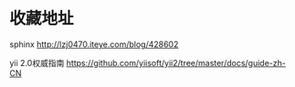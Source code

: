 # 收藏地址
sphinx 
http://lzj0470.iteye.com/blog/428602

yii 2.0权威指南
https://github.com/yiisoft/yii2/tree/master/docs/guide-zh-CN
